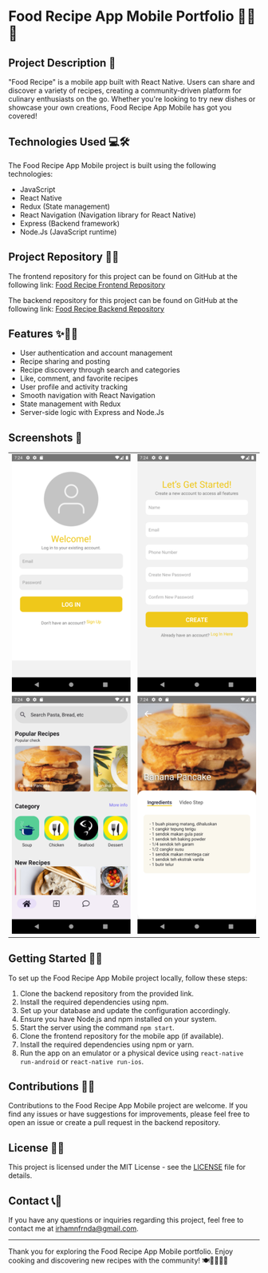 # Food Recipe App Mobile Portfolio 📱🍳🥗

## Project Description 🚀

"Food Recipe" is a mobile app built with React Native. Users can share and discover a variety of recipes, creating a community-driven platform for culinary enthusiasts on the go. Whether you're looking to try new dishes or showcase your own creations, Food Recipe App Mobile has got you covered!

## Technologies Used 💻🛠️

The Food Recipe App Mobile project is built using the following technologies:

- JavaScript
- React Native
- Redux (State management)
- React Navigation (Navigation library for React Native)
- Express (Backend framework)
- Node.Js (JavaScript runtime)

## Project Repository 📂🔗

The frontend repository for this project can be found on GitHub at the following link:
[Food Recipe Frontend Repository](https://github.com/IrhamNfrnda/food-recipe-fe-react)

The backend repository for this project can be found on GitHub at the following link:
[Food Recipe Backend Repository](https://github.com/IrhamNfrnda/food-recipe-be)

## Features ✨🍔🍰

- User authentication and account management
- Recipe sharing and posting
- Recipe discovery through search and categories
- Like, comment, and favorite recipes
- User profile and activity tracking
- Smooth navigation with React Navigation
- State management with Redux
- Server-side logic with Express and Node.Js

## Screenshots 📸

<table>
   <tr>
    <td><img width="350px" src="./screenshot/login.png" border="0" alt="Login" /></td>
    <td> <img width="350px" src="./screenshot/register.png" border="0"  alt="Register" /></td>
  </tr>
  <tr>
    <td><img width="350px" src="./screenshot/home.png" border="0" alt="Login" /></td>
    <td> <img width="350px" src="./screenshot/detail.png" border="0"  alt="Register" /></td>
  </tr>
</table>


## Getting Started 🏁🚀

To set up the Food Recipe App Mobile project locally, follow these steps:

1. Clone the backend repository from the provided link.
2. Install the required dependencies using npm.
3. Set up your database and update the configuration accordingly.
4. Ensure you have Node.js and npm installed on your system.
5. Start the server using the command `npm start`.
6. Clone the frontend repository for the mobile app (if available).
7. Install the required dependencies using npm or yarn.
8. Run the app on an emulator or a physical device using `react-native run-android` or `react-native run-ios`.

## Contributions 🤝🌟

Contributions to the Food Recipe App Mobile project are welcome. If you find any issues or have suggestions for improvements, please feel free to open an issue or create a pull request in the backend repository.

## License 📜📝

This project is licensed under the MIT License - see the [LICENSE](LICENSE) file for details.

## Contact 📞📧

If you have any questions or inquiries regarding this project, feel free to contact me at [irhamnfrnda@gmail.com](mailto:irhamnfrnda@gmail.com).

---

Thank you for exploring the Food Recipe App Mobile portfolio. Enjoy cooking and discovering new recipes with the community! 🍽️👩‍🍳👨‍🍳
